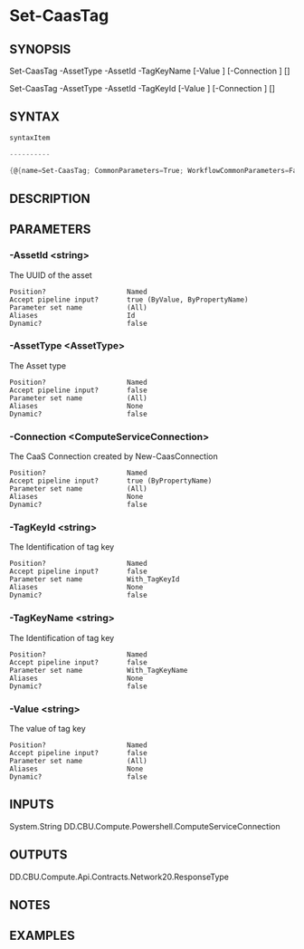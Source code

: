 ﻿Set-CaasTag
===================

## SYNOPSIS

Set-CaasTag -AssetType <AssetType> -AssetId <string> -TagKeyName <string> [-Value <string>] [-Connection <ComputeServiceConnection>] [<CommonParameters>]

Set-CaasTag -AssetType <AssetType> -AssetId <string> -TagKeyId <string> [-Value <string>] [-Connection <ComputeServiceConnection>] [<CommonParameters>]


## SYNTAX
```powershell
syntaxItem                                                                                                                                                                                                    

----------                                                                                                                                                                                                    

{@{name=Set-CaasTag; CommonParameters=True; WorkflowCommonParameters=False; parameter=System.Object[]}, @{name=Set-CaasTag; CommonParameters=True; WorkflowCommonParameters=False; parameter=System.Object[]}}
```

## DESCRIPTION


## PARAMETERS
### -AssetId &lt;string&gt;
The UUID of the asset
```
Position?                    Named
Accept pipeline input?       true (ByValue, ByPropertyName)
Parameter set name           (All)
Aliases                      Id
Dynamic?                     false
```
 
### -AssetType &lt;AssetType&gt;
The Asset type
```
Position?                    Named
Accept pipeline input?       false
Parameter set name           (All)
Aliases                      None
Dynamic?                     false
```
 
### -Connection &lt;ComputeServiceConnection&gt;
The CaaS Connection created by New-CaasConnection
```
Position?                    Named
Accept pipeline input?       true (ByPropertyName)
Parameter set name           (All)
Aliases                      None
Dynamic?                     false
```
 
### -TagKeyId &lt;string&gt;
The Identification of tag key
```
Position?                    Named
Accept pipeline input?       false
Parameter set name           With_TagKeyId
Aliases                      None
Dynamic?                     false
```
 
### -TagKeyName &lt;string&gt;
The Identification of tag key
```
Position?                    Named
Accept pipeline input?       false
Parameter set name           With_TagKeyName
Aliases                      None
Dynamic?                     false
```
 
### -Value &lt;string&gt;
The value of tag key
```
Position?                    Named
Accept pipeline input?       false
Parameter set name           (All)
Aliases                      None
Dynamic?                     false
```

## INPUTS
System.String
DD.CBU.Compute.Powershell.ComputeServiceConnection


## OUTPUTS
DD.CBU.Compute.Api.Contracts.Network20.ResponseType


## NOTES


## EXAMPLES
